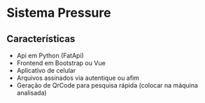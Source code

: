 # Sistema Pressure #

## Características ##

* Api em Python (FatApi)
* Frontend em Bootstrap ou Vue
* Aplicativo de celular
* Arquivos assinados via autentique ou afim
* Geração de QrCode para pesquisa rápida (colocar na máquina analisada)
